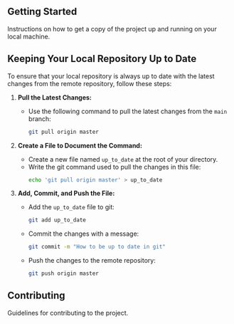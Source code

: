## Getting Started
Instructions on how to get a copy of the project up and running on your local machine.

## Keeping Your Local Repository Up to Date

To ensure that your local repository is always up to date with the latest changes from the remote repository, follow these steps:

1. **Pull the Latest Changes:**
   - Use the following command to pull the latest changes from the `main` branch:
     ```sh
     git pull origin master
     ```

2. **Create a File to Document the Command:**
   - Create a new file named `up_to_date` at the root of your directory.
   - Write the git command used to pull the changes in this file:
     ```sh
     echo 'git pull origin master' > up_to_date
     ```

3. **Add, Commit, and Push the File:**
   - Add the `up_to_date` file to git:
     ```sh
     git add up_to_date
     ```
   - Commit the changes with a message:
     ```sh
     git commit -m "How to be up to date in git"
     ```
   - Push the changes to the remote repository:
     ```sh
     git push origin master
     ```

## Contributing
Guidelines for contributing to the project.
